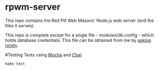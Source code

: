 rpwm-server
===========

This repo contains the Red Pill Web Masons' Node.js web server (and the files it serves).

This repo is complete except for a single file - modules/db.config - which holds database credentials. This file can be obtained from me by <a href="mailto:airandfingers@gmail.com">asking nicely</a>.

#Testing
Tests using [Mocha](https://github.com/visionmedia/mocha) and [Chai](https://github.com/visionmedia/mocha):

`make test`
